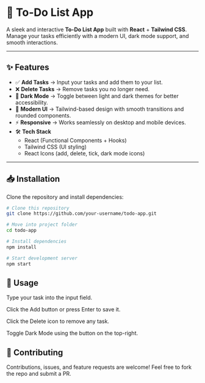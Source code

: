 # 📝 To-Do List App

A sleek and interactive **To-Do List App** built with **React** + **Tailwind CSS**. Manage your tasks efficiently with a modern UI, dark mode support, and smooth interactions.

---

## ✨ Features

- ✅ **Add Tasks** → Input your tasks and add them to your list.  
- ❌ **Delete Tasks** → Remove tasks you no longer need.  
- 🌙 **Dark Mode** → Toggle between light and dark themes for better accessibility.  
- 🎨 **Modern UI** → Tailwind-based design with smooth transitions and rounded components.  
- ⚡ **Responsive** → Works seamlessly on desktop and mobile devices.  
- 🛠️ **Tech Stack**  
  - React (Functional Components + Hooks)  
  - Tailwind CSS (UI styling)  
  - React Icons (add, delete, tick, dark mode icons)

---

## 📥 Installation

Clone the repository and install dependencies:

```bash
# Clone this repository
git clone https://github.com/your-username/todo-app.git

# Move into project folder
cd todo-app

# Install dependencies
npm install

# Start development server
npm start

```
## 🚀 Usage

Type your task into the input field.

Click the Add button or press Enter to save it.

Click the Delete icon to remove any task.

Toggle Dark Mode using the button on the top-right.

## 🤝 Contributing

Contributions, issues, and feature requests are welcome! Feel free to fork the repo and submit a PR.
